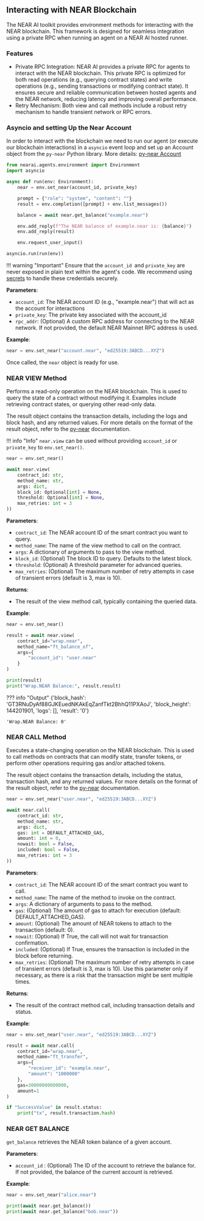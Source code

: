 ## Interacting with NEAR Blockchain

The NEAR AI toolkit provides environment methods for interacting with the NEAR blockchain. This framework is designed for seamless integration using a private RPC when running an agent on a NEAR AI hosted runner.

### Features
- Private RPC Integration: NEAR AI provides a private RPC for agents to interact with the NEAR blockchain. This private RPC is optimized for both read operations (e.g., querying contract states) and write operations (e.g., sending transactions or modifying contract state). It ensures secure and reliable communication between hosted agents and the NEAR network, reducing latency and improving overall performance.
- Retry Mechanism: Both view and call methods include a robust retry mechanism to handle transient network or RPC errors.


###  Asyncio and setting Up the Near Account

In order to interact with the blockchain we need to run our agent (or execute our blockchain interactions) in a `asyncio` event loop and set up an Account object from the `py-near` Python library. 
More details: [py-near Account](https://py-near.readthedocs.io/en/latest/account.html#quick-start)


```python
from nearai.agents.environment import Environment
import asyncio

async def run(env: Environment):
    near = env.set_near(account_id, private_key)

    prompt = {"role": "system", "content": ""}
    result = env.completion([prompt] + env.list_messages())

    balance = await near.get_balance("example.near")

    env.add_reply(f"The NEAR balance of example.near is: {balance}")
    env.add_reply(result)

    env.request_user_input()

asyncio.run(run(env))
```


!!! warning "Important"
    Ensure that the `account_id `and `private_key` are never exposed in plain text within the agent's code. We recommend using [secrets](../env/variables.md#managing-secrets) to handle these credentials securely.

**Parameters**:

- `account_id`: The NEAR account ID (e.g., "example.near") that will act as the account for interactions
- `private_key`: The private key associated with the account_id
- `rpc_addr`: (Optional) A custom RPC address for connecting to the NEAR network. If not provided, the default NEAR Mainnet RPC address is used.

**Example**:
```python
near = env.set_near("account.near", "ed25519:3ABCD...XYZ")
```

Once called, the `near` object is ready for use. 


### NEAR VIEW Method

Performs a read-only operation on the NEAR blockchain. This is used to query the state of a contract without modifying it. Examples include retrieving contract states, or querying other read-only data.

The result object contains the transaction details, including the logs and block hash, and any returned values. For more details on the format of the result object, refer to the [py-near](https://py-near.readthedocs.io/en/latest/) documentation.

!!! info "Info"
    `near.view` can be used without providing `account_id` or `private_key` to `env.set_near()`.

```python
near = env.set_near()

await near.view(
    contract_id: str,
    method_name: str,
    args: dict,
    block_id: Optional[int] = None,
    threshold: Optional[int] = None,
    max_retries: int = 3
))
```

**Parameters**:

- `contract_id`: The NEAR account ID of the smart contract you want to query.
- `method_name`: The name of the view method to call on the contract.
- `args`: A dictionary of arguments to pass to the view method.
- `block_id`: (Optional) The block ID to query. Defaults to the latest block.
- `threshold`: (Optional) A threshold parameter for advanced queries.
- `max_retries`: (Optional) The maximum number of retry attempts in case of transient errors (default is 3, max is 10).

**Returns**:

- The result of the view method call, typically containing the queried data.

**Example**:
```python
near = env.set_near()

result = await near.view(
    contract_id="wrap.near",
    method_name="ft_balance_of",
    args={
        "account_id": "user.near"
    }
)

print(result)
print("Wrap.NEAR Balance:", result.result)
```
??? info "Output"
    {'block_hash': 'GT3RNuDyAf88GJKEuedNKAkEqZanfTkt2BhhQ11PXAoJ', 'block_height': 144201901, 'logs': [], 'result': '0'}

    'Wrap.NEAR Balance: 0'

### NEAR CALL Method

Executes a state-changing operation on the NEAR blockchain. This is used to call methods on contracts that can modify state, transfer tokens, or perform other operations requiring gas and/or attached tokens.

The result object contains the transaction details, including the status, transaction hash, and any returned values. For more details on the format of the result object, refer to the [py-near](https://py-near.readthedocs.io/en/latest/) documentation.

```python
near = env.set_near("user.near", "ed25519:3ABCD...XYZ")

await near.call(
    contract_id: str,
    method_name: str,
    args: dict,
    gas: int = DEFAULT_ATTACHED_GAS,
    amount: int = 0,
    nowait: bool = False,
    included: bool = False,
    max_retries: int = 3
))
```

**Parameters**:

- `contract_id`: The NEAR account ID of the smart contract you want to call.
- `method_name`: The name of the method to invoke on the contract.
- `args`: A dictionary of arguments to pass to the method.
- `gas`: (Optional) The amount of gas to attach for execution (default: DEFAULT_ATTACHED_GAS). 
- `amount`: (Optional) The amount of NEAR tokens to attach to the transaction (default: 0). 
- `nowait`: (Optional) If True, the call will not wait for transaction confirmation. 
- `included`: (Optional) If True, ensures the transaction is included in the block before returning.
- `max_retries`: (Optional) The maximum number of retry attempts in case of transient errors (default is 3, max is 10). Use this parameter only if necessary, as there is a risk that the transaction might be sent multiple times.
 
**Returns**:

- The result of the contract method call, including transaction details and status.

**Example**:
```python
near = env.set_near("user.near", "ed25519:3ABCD...XYZ")

result = await near.call(
    contract_id="wrap.near",
    method_name="ft_transfer",
    args={
        "receiver_id": "example.near",
        "amount": "1000000"
    },
    gas=30000000000000,
    amount=1
)

if "SuccessValue" in result.status:
    print("tx", result.transaction.hash)
```


### NEAR GET BALANCE

`get_balance` retrieves the NEAR token balance of a given account. 

**Parameters**:

- `account_id` : (Optional) The ID of the account to retrieve the balance for. If not provided, the balance of the current account is retrieved.

**Example**:
```python
near = env.set_near("alice.near")

print(await near.get_balance())
print(await near.get_balance("bob.near"))
```
